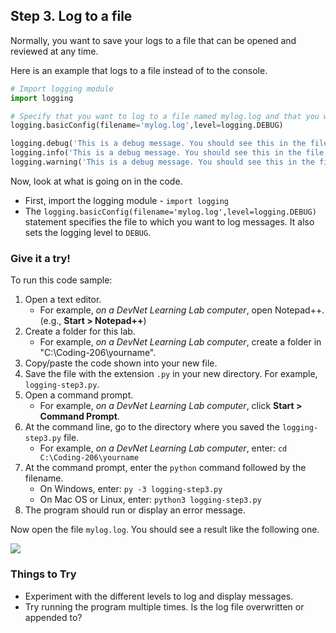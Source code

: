 ## Step 3. Log to a file
Normally, you want to save your logs to a file that can be opened and reviewed at any time.

Here is an example that logs to a file instead of to the console.

```python
# Import logging module
import logging

# Specify that you want to log to a file named mylog.log and that you want to track messages at the DEBUG level
logging.basicConfig(filename='mylog.log',level=logging.DEBUG)

logging.debug('This is a debug message. You should see this in the file.')
logging.info('This is a debug message. You should see this in the file.')
logging.warning('This is a debug message. You should see this in the file.')
```

Now, look at what is going on in the code.

* First, import the logging module - `import logging`
* The `logging.basicConfig(filename='mylog.log',level=logging.DEBUG)` statement specifies the file to which you want to log messages. It also sets the logging level to `DEBUG`.

### Give it a try!

To run this code sample:
1. Open a text editor.
    * For example, *on a DevNet Learning Lab computer*, open Notepad++. (e.g., **Start > Notepad++**)
3. Create a folder for this lab.
    * For example, *on a DevNet Learning Lab computer*, create a folder in "C:\Coding-206\yourname".
6. Copy/paste the code shown into your new file.
7. Save the file with the extension `.py` in your new directory. For example, `logging-step3.py`.
8. Open a command prompt.
    * For example, *on a DevNet Learning Lab computer*, click **Start > Command Prompt**.
9. At the command line, go to the directory where you saved the `logging-step3.py` file.
    * For example, *on a DevNet Learning Lab computer*, enter: `cd C:\Coding-206\yourname`
10. At the command prompt, enter the `python` command followed by the filename.
    * On Windows, enter: `py -3 logging-step3.py`
    * On Mac OS or Linux, enter: `python3 logging-step3.py`
11. The program should run or display an error message.

Now open the file `mylog.log`. You should see a result like the following one.

![](/posts/files/coding-206-logging/step3-results.jpg)



### Things to Try
* Experiment with the different levels to log and display messages.
* Try running the program multiple times. Is the log file overwritten or appended to?
